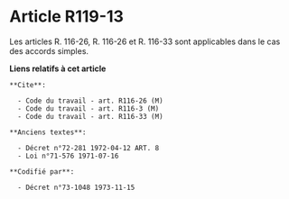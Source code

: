 # Article R119-13

Les articles R. 116-26, R. 116-26 et R. 116-33 sont applicables dans le cas des accords simples.

**Liens relatifs à cet article**

	**Cite**:

	  - Code du travail - art. R116-26 (M)
	  - Code du travail - art. R116-3 (M)
	  - Code du travail - art. R116-33 (M)

	**Anciens textes**:

	  - Décret n°72-281 1972-04-12 ART. 8
	  - Loi n°71-576 1971-07-16

	**Codifié par**:

	  - Décret n°73-1048 1973-11-15
